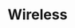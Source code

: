 ---
# This topic lives at
# https://digital.gov/topics/wireless

# Topic Title
title: "Wireless"

# description — keep it short and clear
# summary: ""

# Weight
weight: 1

# For more information on managing topics,
# see https://github.com/GSA/digitalgov.gov/wiki/topics
---